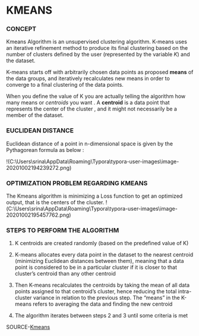 # KMEANS

### CONCEPT

Kmeans Algorithm is an unsupervised clustering algorithm. K-means uses an iterative refinement method to produce its final clustering based on the number of clusters defined by the user (represented by the variable *K*) and the dataset. 

K-means starts off with arbitrarily chosen data points as proposed **means** of the data groups, and iteratively recalculates new means in order to converge to a final clustering of the data points.

When you define the value of K you are actually telling the algorithm how many means or *centroids* you want . A **centroid** is a data point that represents the center of the cluster , and it might not necessarily be a member of the dataset. 

### EUCLIDEAN DISTANCE

Euclidean distance of a point in n-dimensional space is given by the Pythagorean formula as below :

!(C:\Users\srina\AppData\Roaming\Typora\typora-user-images\image-20201002194239272.png)

### OPTIMIZATION PROBLEM REGARDING KMEANS

The Kmeans algorithm is minimizing a Loss function to get an optimized output, that is the centers of the cluster.
!(C:\Users\srina\AppData\Roaming\Typora\typora-user-images\image-20201002195457762.png)


### STEPS TO PERFORM THE ALGORITHM

1. K centroids are created randomly (based on the predefined value of K)

2. K-means allocates every data point in the dataset to the nearest centroid (minimizing Euclidean distances between them), meaning that a data point is considered to be in a particular cluster if it is closer to that cluster’s centroid than any other centroid

3. Then K-means recalculates the centroids by taking the mean of all data points assigned to that centroid’s cluster, hence reducing the total intra-cluster variance in relation to the previous step. The “means” in the K-means refers to averaging the data and finding the new centroid

4. The algorithm iterates between steps 2 and 3 until some criteria is met

   

SOURCE-[Kmeans](https://www.kdnuggets.com/2019/05/guide-k-means-clustering-algorithm.html)
   



